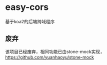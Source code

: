# easy-cors
基于koa2的后端跨域程序

## 废弃
该项目已经废弃，相同功能已由stone-mock实现，https://github.com/yuanhaoyu/stone-mock
